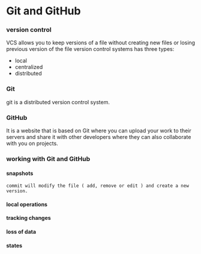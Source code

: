 # Git and GitHub
### version control
VCS allows you to keep versions of a file without creating new files or losing previous version of the file
version control systems has three types:
* local 
* centralized
* distributed
### Git
git is a distributed version control system.

### GitHub 
It is a website that is based on Git where you can upload your work to their servers and share it with other developers where they can also collaborate with you on projects.

### working with Git and GitHub 
#### snapshots 
```
commit will modify the file ( add, remove or edit ) and create a new version.
```

#### local operations
#### tracking changes 
#### loss of data
#### states